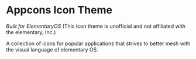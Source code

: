 # Appcons Icon Theme
_Built for ElementaryOS_
(This icon theme is unofficial and not affiliated with the elementary, Inc.)

A collection of icons for popular applications that strives to better mesh with the visual language of elementary OS.

